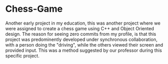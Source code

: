 # Chess-Game
Another early project in my education, this was another project where we were assigned to create a chess game using C++ and Object Oriented design.
The reason for seeing zero commits from my profile, is that this project was predominently developed under synchronous collaboration,
with a person doing the "driving", while the others viewed their screen and provided input. This was a method suggested by our professor
during this specific project.
